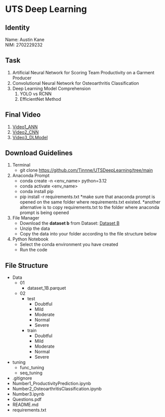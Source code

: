 # UTS Deep Learning

## Identity

Name: Austin Kane\
NIM: 2702229232

## Task

1. Artificial Neural Network for Scoring Team Productivity on a Garment Producer
2. Convolutional Neural Network for Osteoarthritis Classification
3. Deep Learning Model Comprehension
   1. YOLO vs RCNN
   2. EfficientNet Method

## Final Video

1. [Video1_ANN]()
2. [Video2_CNN]()
3. [Video3_DLModel]()

## Download Guidelines

1. Terminal
   - git clone https://github.com/Tinnne/UTSDeepLearning/tree/main
2. Anaconda Prompt
   - conda create -n <env_name> python=3.12
   - conda activate <env_name>
   - conda install pip
   - pip install -r requirements.txt
     \*make sure that anaconda prompt is opened on the same folder where requirements.txt existed.
     \*another alternative is to copy requirements.txt to the folder where anaconda prompt is being opened
3. File Manager
   - Download the **dataset b** from Dataset: [Dataset B](https://drive.google.com/drive/folders/1pThuel6dU23CLRseKzymT4oNDUECq_c6)
   - Unzip the data
   - Copy the data into your folder according to the file structure below
4. Python Notebook
   - Select the conda environment you have created
   - Run the code

## File Structure

- Data
  - 01
    - dataset_1B.parquet
  - 02
    - test
      - Doubtful
      - Mild
      - Moderate
      - Normal
      - Severe
    - train
      - Doubtful
      - Mild
      - Moderate
      - Normal
      - Severe
- tuning
  - func_tuning
  - seq_tuning
- .gitignore
- Number1_ProductivityPrediction.ipynb
- Number2_OsteoarthritisClassification.ipynb
- Number3.ipynb
- Questions.pdf
- README.md
- requirements.txt
